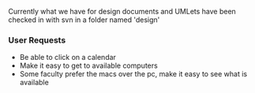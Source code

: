 Currently what we have for design documents and UMLets have been checked in with svn in a folder named 'design'

### User Requests ###
  * Be able to click on a calendar
  * Make it easy to get to available computers
  * Some faculty prefer the macs over the pc, make it easy to see what is available
